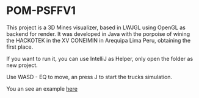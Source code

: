 # POM-PSFFV1

This project is a 3D Mines visualizer, based in LWJGL using OpenGL as backend for render.
It was developed in Java with the porpoise of wining the HACKOTEK in the XV CONEIMIN in Arequipa Lima Peru, obtaining the first place.

If you want to run it, you can use IntelliJ as Helper, only open the folder as new project.

Use WASD - EQ to move, an press J to start the trucks simulation.

You an see an example [here](https://www.linkedin.com/posts/yairama_computergraphics-mining-technology-activity-6754232191728930816-s1ke "here")
